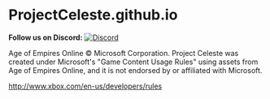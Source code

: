 # ProjectCeleste.github.io

**Follow us on Discord:** [![Discord](https://img.shields.io/discord/234105032381825024.svg)](https://discord.gg/pkM2RAm)

Age of Empires Online © Microsoft Corporation. Project Celeste was created under Microsoft's "Game Content Usage Rules" using assets from Age of Empires Online, and it is not endorsed by or affiliated with Microsoft.

http://www.xbox.com/en-us/developers/rules
